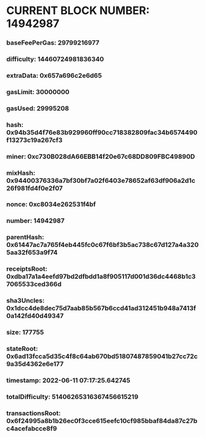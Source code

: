 # CURRENT BLOCK NUMBER: 14942987

### baseFeePerGas: 29799216977
### difficulty: 14460724981836340
### extraData: 0x657a696c2e6d65
### gasLimit: 30000000
### gasUsed: 29995208
### hash: 0x94b35d4f76e83b929960ff90cc718382809fac34b6574490f13273c19a267cf3
### miner: 0xc730B028dA66EBB14f20e67c68DD809FBC49890D
### mixHash: 0x94400376336a7bf30bf7a02f6403e78652af63df906a2d1c26f981fd4f0e2f07
### nonce: 0xc8034e262531f4bf
### number: 14942987
### parentHash: 0x61447ac7a765f4eb445fc0c67f6bf3b5ac738c67d127a4a3205aa32f653a9f74
### receiptsRoot: 0xdba17a1a4eefd97bd2dfbdd1a8f905117d001d36dc4468b1c37065533ced366d
### sha3Uncles: 0x1dcc4de8dec75d7aab85b567b6ccd41ad312451b948a7413f0a142fd40d49347
### size: 177755
### stateRoot: 0x6ad13fcca5d35c4f8c64ab670bd51807487859041b27cc72c9a35d4362e6e177
### timestamp: 2022-06-11 07:17:25.642745
### totalDifficulty: 51406265316367456615219
### transactionsRoot: 0x6f24995a8b1b26ec0f3cce615eefc10cf985bbaf84da87c27bc4acefabcce8f9
